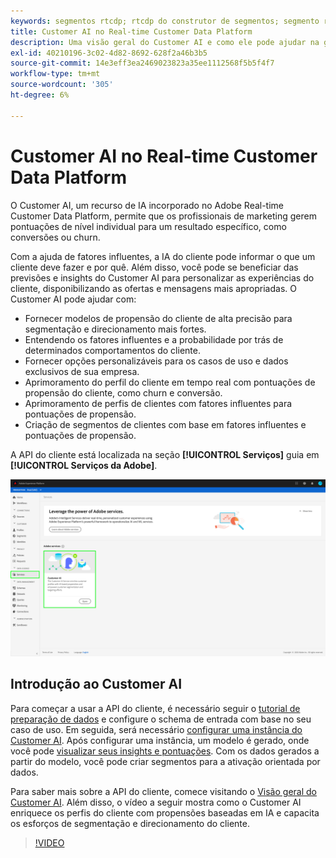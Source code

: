 ```yaml
---
keywords: segmentos rtcdp; rtcdp do construtor de segmentos; segmento rtcdp; rtcdp do ai do cliente
title: Customer AI no Real-time Customer Data Platform
description: Uma visão geral do Customer AI e como ele pode ajudar na geração de pontuações para resultados específicos, como conversões ou churn.
exl-id: 40210196-3c02-4d82-8692-628f2a46b3b5
source-git-commit: 14e3eff3ea2469023823a35ee1112568f5b5f4f7
workflow-type: tm+mt
source-wordcount: '305'
ht-degree: 6%

---
```


# Customer AI no Real-time Customer Data Platform

O Customer AI, um recurso de IA incorporado no Adobe Real-time Customer Data Platform, permite que os profissionais de marketing gerem pontuações de nível individual para um resultado específico, como conversões ou churn.

Com a ajuda de fatores influentes, a IA do cliente pode informar o que um cliente deve fazer e por quê. Além disso, você pode se beneficiar das previsões e insights do Customer AI para personalizar as experiências do cliente, disponibilizando as ofertas e mensagens mais apropriadas. O Customer AI pode ajudar com:

* Fornecer modelos de propensão do cliente de alta precisão para segmentação e direcionamento mais fortes.
* Entendendo os fatores influentes e a probabilidade por trás de determinados comportamentos do cliente.
* Fornecer opções personalizáveis para os casos de uso e dados exclusivos de sua empresa.
* Aprimoramento do perfil do cliente em tempo real com pontuações de propensão do cliente, como churn e conversão.
* Aprimoramento de perfis de clientes com fatores influentes para pontuações de propensão.
* Criação de segmentos de clientes com base em fatores influentes e pontuações de propensão.

A API do cliente está localizada na seção **[!UICONTROL Serviços]** guia em **[!UICONTROL Serviços da Adobe]**.

![Local do Customer AI](../assets/overview/rtcdp-customer-ai.png)

## Introdução ao Customer AI

Para começar a usar a API do cliente, é necessário seguir o [tutorial de preparação de dados](../../intelligent-services/data-preparation.md) e configure o schema de entrada com base no seu caso de uso. Em seguida, será necessário [configurar uma instância do Customer AI](../../intelligent-services/customer-ai/user-guide/configure.md). Após configurar uma instância, um modelo é gerado, onde você pode [visualizar seus insights e pontuações](../../intelligent-services/customer-ai/user-guide/discover-insights.md). Com os dados gerados a partir do modelo, você pode criar segmentos para a ativação orientada por dados.

Para saber mais sobre a API do cliente, comece visitando o [Visão geral do Customer AI](../../intelligent-services/customer-ai/overview.md). Além disso, o vídeo a seguir mostra como o Customer AI enriquece os perfis do cliente com propensões baseadas em IA e capacita os esforços de segmentação e direcionamento do cliente.

>[!VIDEO](https://video.tv.adobe.com/v/40374/?quality=12&learn=on)
